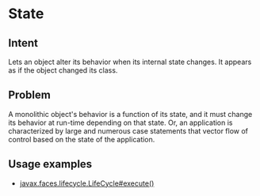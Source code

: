 # State


## Intent
Lets an object alter its behavior when its internal state changes. It appears as if the object changed its class.


## Problem
A monolithic object's behavior is a function of its state, and it must change its behavior at run-time depending on that state. Or, an application is characterized by large and numerous case statements that vector flow of control based on the state of the application.


## Usage examples
* [javax.faces.lifecycle.LifeCycle#execute()](http://docs.oracle.com/javaee/7/api/javax/faces/lifecycle/Lifecycle.html#execute-javax.faces.context.FacesContext-)
